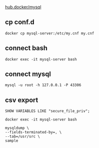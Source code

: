 
[hub.docker/mysql](https://hub.docker.com/_/mysql)

## cp conf.d

```
docker cp mysql-server:/etc/my.cnf my.cnf
```

## connect bash

```
docker exec -it mysql-server bash
```

## connect mysql

```
mysql -u root -h 127.0.0.1 -P 43306
```

## csv export

```
SHOW VARIABLES LIKE "secure_file_priv";
```

```
docker exec -it mysql-server bash
```

```
mysqldump \
--fields-terminated-by=, \
--tab=/usr/src \
sample
```

